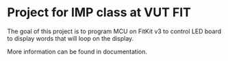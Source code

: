# Project for IMP class at VUT FIT
The goal of this project is to program MCU on FitKit v3 to control LED board to display words that will loop on the display.

More information can be found in documentation.
